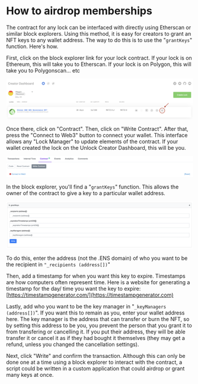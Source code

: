 # How to airdrop memberships

The contract for any lock can be interfaced with directly using Etherscan or similar block explorers. Using this method, it is easy for creators to grant an NFT keys to any wallet address. The way to do this is to use the "`grantKeys`" function. Here's how.

First, click on the block explorer link for your lock contract. If your lock is on Ethereum, this will take you to Etherscan. If your lock is on Polygon, this will take you to Polygonscan... etc

![](<../../.gitbook/assets/Screen Shot 2021-12-06 at 2.43.55 PM.png>)

Once there, click on "Contract". Then, click on "Write Contract". After that, press the "Connect to Web3" button to connect your wallet. This interface allows any "Lock Manager" to update elements of the contract. If your wallet created the lock on the Unlock Creator Dashboard, this will be you.

![](<../../.gitbook/assets/Screen Shot 2021-12-06 at 2.43.01 PM (1).png>)

In the block explorer, you'll find a "`grantKeys`" function. This allows the owner of the contract to give a key to a particular wallet address.&#x20;

![](<../../.gitbook/assets/Screen Shot 2021-12-07 at 10.07.14 AM.png>)

To do this, enter the address (not the .ENS domain) of who you want to be the recipient in `"_recipients (address[])`"

Then, add a timestamp for when you want this key to expire. Timestamps are how computers often represent time. Here is a website for generating a timestamp for the day/ time you want the key to expire: [https://timestampgenerator.com/](https://timestampgenerator.com)

Lastly, add who you want to be the key manager in "`_keyManagers (address[])`". If you want this to remain as you, enter your wallet address here. The key manager is the address that can transfer or burn the NFT, so by setting this address to be you, you prevent the person that you grant it to from transfering or cancelling it. If you put their address, they will be able transfer it or cancel it as if they had bought it themselves (they may get a refund, unless you changed the cancellation settings).

Next, click "Write" and confirm the transaction. Although this can only be done one at a time using a block explorer to interact with the contract, a script could be written in a custom application that could airdrop or grant many keys at once.

